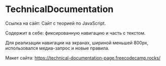 # TechnicalDocumentation

Ссылка на сайт:
Сайт с теорией по JavaScript.

Содержит в себе: фиксированную навигацию и часть с текстом.

Для реализации навигации на экранах, шириной меньшей 800px, использовался медиа-запрос и новые правила.

Макет сайта: https://technical-documentation-page.freecodecamp.rocks/
